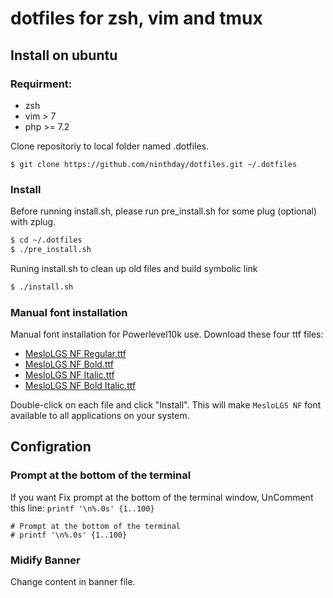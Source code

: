 # dotfiles for zsh, vim and tmux

## Install on ubuntu

### Requirment:
- zsh
- vim > 7
- php >= 7.2

Clone repositoriy to local folder named .dotfiles.
```
$ git clone https://github.com/ninthday/dotfiles.git ~/.dotfiles
```
### Install
Before running install.sh, please run pre_install.sh for some plug (optional) with zplug.
```bash
$ cd ~/.dotfiles
$ ./pre_install.sh

```

Runing install.sh to clean up old files and build symbolic link
```bash
$ ./install.sh
```
### Manual font installation 
Manual font installation for Powerlevel10k use.
Download these four ttf files:
   - [MesloLGS NF Regular.ttf](
       https://github.com/romkatv/powerlevel10k-media/raw/master/MesloLGS%20NF%20Regular.ttf)
   - [MesloLGS NF Bold.ttf](
       https://github.com/romkatv/powerlevel10k-media/raw/master/MesloLGS%20NF%20Bold.ttf)
   - [MesloLGS NF Italic.ttf](
       https://github.com/romkatv/powerlevel10k-media/raw/master/MesloLGS%20NF%20Italic.ttf)
   - [MesloLGS NF Bold Italic.ttf](
       https://github.com/romkatv/powerlevel10k-media/raw/master/MesloLGS%20NF%20Bold%20Italic.ttf)

Double-click on each file and click "Install". This will make `MesloLGS NF` font available to all applications on your system.


## Configration

### Prompt at the bottom of the terminal
If you want Fix prompt at the bottom of the terminal window, UnComment this line: `printf '\n%.0s' {1..100}`
```shell
# Prompt at the bottom of the terminal
# printf '\n%.0s' {1..100}
```

### Midify Banner
Change content in banner file.

